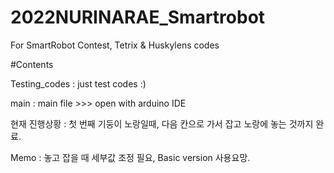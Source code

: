 # 2022NURINARAE_Smartrobot
For SmartRobot Contest, Tetrix & Huskylens codes

#Contents

Testing_codes : just test codes :)

main : main file >>> open with arduino IDE

현재 진행상황 : 첫 번째 기둥이 노랑일때, 다음 칸으로 가서 잡고 노랑에 놓는 것까지 완료.

Memo : 놓고 잡을 때 세부값 조정 필요, Basic version 사용요망.
